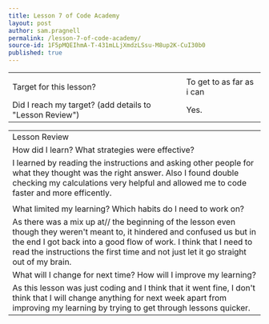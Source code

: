 ```yaml
---
title: Lesson 7 of Code Academy
layout: post
author: sam.pragnell
permalink: /lesson-7-of-code-academy/
source-id: 1F5pMQEIhmA-T-431mLLjXmdzLSsu-M8up2K-CuI30b0
published: true
---
```

<table>
  <tr>
    <td></td>
    <td></td>
  </tr>
  <tr>
    <td>Target for this lesson?</td>
    <td>To get to as far as i can</td>
  </tr>
  <tr>
    <td>Did I reach my target? (add details to "Lesson Review")</td>
    <td>Yes.</td>
  </tr>
</table>


<table>
  <tr>
    <td>Lesson Review</td>
  </tr>
  <tr>
    <td>How did I learn? What strategies were effective? </td>
  </tr>
  <tr>
    <td>I learned by reading the instructions and asking other people for what they thought was the right answer. Also I found double checking my calculations very helpful and allowed me to code faster and more efficently.</td>
  </tr>
  <tr>
    <td></td>
  </tr>
  <tr>
    <td>What limited my learning? Which habits do I need to work on? </td>
  </tr>
  <tr>
    <td>As there was a mix up at// the beginning of the lesson even though they weren't meant to, it hindered  and confused us but in the end I got back into a good flow of work. I think that I need to read the instructions the first time and not just let it go straight out of my brain.</td>
  </tr>
  <tr>
    <td>What will I change for next time? How will I improve my learning?</td>
  </tr>
  <tr>
    <td>As this lesson was just coding and I think that it went fine, I don't think that I will change anything for next week apart from improving my learning by trying to get through lessons quicker.</td>
  </tr>
</table>


